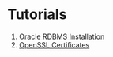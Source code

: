 # Tutorials

1. [Oracle RDBMS Installation](https://github.com/PetruGarstea/Tutorials/wiki/Oracle-RDBMS-Installation)
2. [OpenSSL Certificates](https://github.com/PetruGarstea/Tutorials/wiki/OpenSSL-Certificates)
